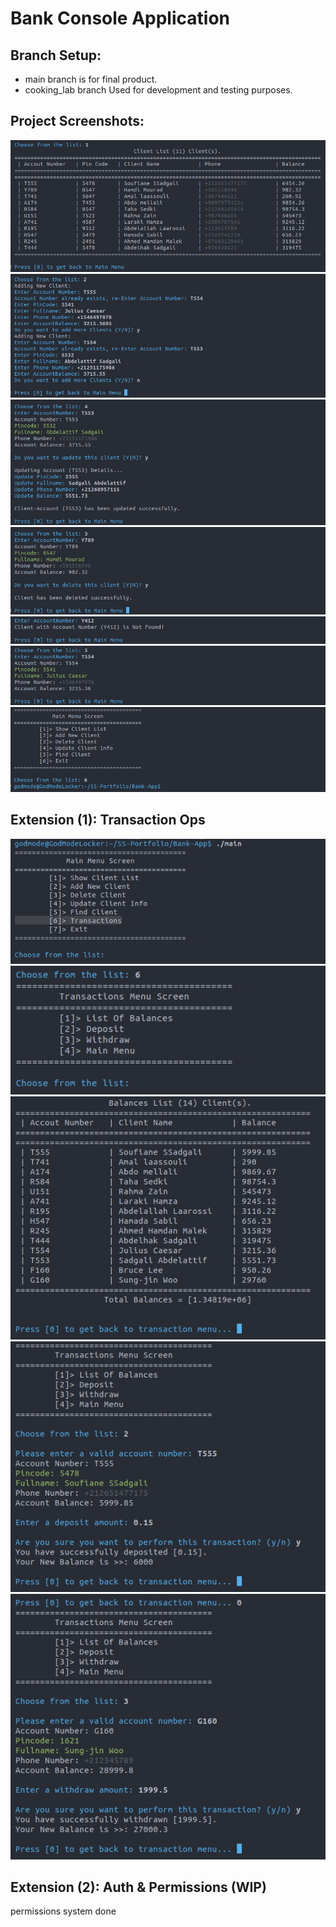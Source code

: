 # Bank Console Application
## Branch Setup:
* main branch is for final product.
* cooking_lab branch Used for development and testing purposes.
## Project Screenshots:
![Show Clients](screenshots/scr1.png)
![Insert Clients](screenshots/scr2.png)
![Update Client](screenshots/scr7.png)
![Delete Client](screenshots/scr9.png)
![Find Client](screenshots/scr4.png)
![Find Client](screenshots/scr5.png)
![Exit](screenshots/scr12.png)
## Extension (1): Transaction Ops
![Transactions](screenshots/scr00.png)
![Trx Menu](screenshots/scr01.png)
![List Of Balances](screenshots/scr02.png)
![Deposit](screenshots/scr03.png)
![Withdrawn](screenshots/scr04.png)
## Extension (2): Auth & Permissions (WIP)
permissions system done
